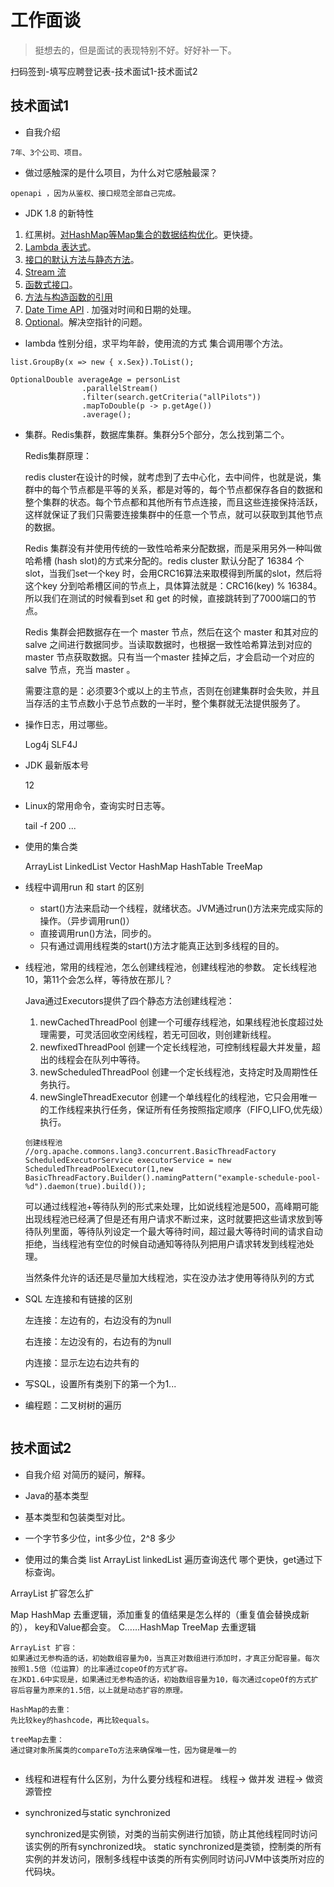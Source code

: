 # 工作面谈

> 挺想去的，但是面试的表现特别不好。好好补一下。

扫码签到-填写应聘登记表-技术面试1-技术面试2


## 技术面试1

- 自我介绍
```text
7年、3个公司、项目。
```

- 做过感触深的是什么项目，为什么对它感触最深？
```text
openapi ，因为从鉴权、接口规范全部自己完成。
```

- JDK 1.8 的新特性
1. 红黑树。[对HashMap等Map集合的数据结构优化](../../Java/JDK1.8/JDK1.8-Map.md)。更快捷。
2. [Lambda 表达式](../../Java/JDK1.8/JDK1.8-Lambda.md)。
3. [接口的默认方法与静态方法](../../Java/JDK1.8/JDK1.8-Interface.md)。
4. [Stream 流](../../Java/JDK1.8/JDK1.8-Stream.md)
5. [函数式接口](../../Java/JDK1.8/JDK1.8-FunctionalInterface.md)。
6. [方法与构造函数的引用](../../Java/JDK1.8/JDK1.8-Method.md)
7. [Date Time API](../../Java/JDK1.8/JDK1.8-DateTimeAPI.md) . 加强对时间和日期的处理。
8. [Optional](../../Java/JDK1.8/JDK1.8-Optional.md)。解决空指针的问题。

- lambda 性别分组，求平均年龄，使用流的方式
集合调用哪个方法。
```text
list.GroupBy(x => new { x.Sex}).ToList();

OptionalDouble averageAge = personList
                .parallelStream()
                .filter(search.getCriteria("allPilots"))
                .mapToDouble(p -> p.getAge())
                .average();
```

- 集群。Redis集群，数据库集群。集群分5个部分，怎么找到第二个。

    Redis集群原理：
    
    redis cluster在设计的时候，就考虑到了去中心化，去中间件，也就是说，集群中的每个节点都是平等的关系，都是对等的，每个节点都保存各自的数据和整个集群的状态。每个节点都和其他所有节点连接，而且这些连接保持活跃，这样就保证了我们只需要连接集群中的任意一个节点，就可以获取到其他节点的数据。
    
    Redis 集群没有并使用传统的一致性哈希来分配数据，而是采用另外一种叫做哈希槽 (hash slot)的方式来分配的。redis cluster 默认分配了 16384 个slot，当我们set一个key 时，会用CRC16算法来取模得到所属的slot，然后将这个key 分到哈希槽区间的节点上，具体算法就是：CRC16(key) % 16384。所以我们在测试的时候看到set 和 get 的时候，直接跳转到了7000端口的节点。
    
    Redis 集群会把数据存在一个 master 节点，然后在这个 master 和其对应的salve 之间进行数据同步。当读取数据时，也根据一致性哈希算法到对应的 master 节点获取数据。只有当一个master 挂掉之后，才会启动一个对应的 salve 节点，充当 master 。
    
    需要注意的是：必须要3个或以上的主节点，否则在创建集群时会失败，并且当存活的主节点数小于总节点数的一半时，整个集群就无法提供服务了。


- 操作日志，用过哪些。

    Log4j SLF4J 

- JDK 最新版本号

    12

- Linux的常用命令，查询实时日志等。

    tail -f 200 ...

- 使用的集合类

    ArrayList LinkedList Vector HashMap HashTable TreeMap 

- 线程中调用run 和 start 的区别
    
    - start()方法来启动一个线程，就绪状态。JVM通过run()方法来完成实际的操作。（异步调用run()）
    - 直接调用run()方法，同步的。
    - 只有通过调用线程类的start()方法才能真正达到多线程的目的。

- 线程池，常用的线程池，怎么创建线程池，创建线程池的参数。
定长线程池10，第11个会怎么样，等待放在那儿？

    Java通过Executors提供了四个静态方法创建线程池：
    1. newCachedThreadPool 创建一个可缓存线程池，如果线程池长度超过处理需要，可灵活回收空闲线程，若无可回收，则创建新线程。
    2. newfixedThreadPool 创建一个定长线程池，可控制线程最大并发量，超出的线程会在队列中等待。
    3. newScheduledThreadPool 创建一个定长线程池，支持定时及周期性任务执行。
    4. newSingleThreadExecutor 创建一个单线程化的线程池，它只会用唯一的工作线程来执行任务，保证所有任务按照指定顺序（FIFO,LIFO,优先级）执行。
    
    ```text
    创建线程池
    //org.apache.commons.lang3.concurrent.BasicThreadFactory
    ScheduledExecutorService executorService = new ScheduledThreadPoolExecutor(1,new BasicThreadFactory.Builder().namingPattern("example-schedule-pool-%d").daemon(true).build());
    
    ```

    可以通过线程池+等待队列的形式来处理，比如说线程池是500，高峰期可能出现线程池已经满了但是还有用户请求不断过来，这时就要把这些请求放到等待队列里面，等待队列设定一个最大等待时间，超过最大等待时间的请求自动拒绝，当线程池有空位的时候自动通知等待队列把用户请求转发到线程池处理。

    当然条件允许的话还是尽量加大线程池，实在没办法才使用等待队列的方式

- SQL 左连接和有链接的区别

    左连接：左边有的，右边没有的为null
    
    右连接：左边没有的，右边有的为null
    
    内连接：显示左边右边共有的

- 写SQL，设置所有类别下的第一个为1...

- 编程题：二叉树树的遍历

```text

```


## 技术面试2

- 自我介绍
对简历的疑问，解释。

- Java的基本类型

- 基本类型和包装类型对比。

- 一个字节多少位，int多少位，2^8 多少

- 使用过的集合类
list
ArrayList linkedList 
遍历查询迭代 哪个更快，get通过下标查询。

ArrayList 扩容怎么扩

Map 
HashMap  去重逻辑，添加重复的值结果是怎么样的（重复值会替换成新的）， key和Value都会变。
C……HashMap
TreeMap 去重逻辑


```text
ArrayList 扩容：
如果通过无参构造的话，初始数组容量为0，当真正对数组进行添加时，才真正分配容量。每次按照1.5倍（位运算）的比率通过copeOf的方式扩容。 
在JKD1.6中实现是，如果通过无参构造的话，初始数组容量为10，每次通过copeOf的方式扩容后容量为原来的1.5倍，以上就是动态扩容的原理。

HashMap的去重：
先比较key的hashcode，再比较equals。

treeMap去重：
通过键对象所属类的compareTo方法来确保唯一性，因为键是唯一的


```

- 线程和进程有什么区别，为什么要分线程和进程。
线程-> 做并发
进程-> 做资源管控

- synchronized与static synchronized

    synchronized是实例锁，对类的当前实例进行加锁，防止其他线程同时访问该实例的所有synchronized块。
    static synchronized是类锁，控制类的所有实例的并发访问，限制多线程中该类的所有实例同时访问JVM中该类所对应的代码块。











